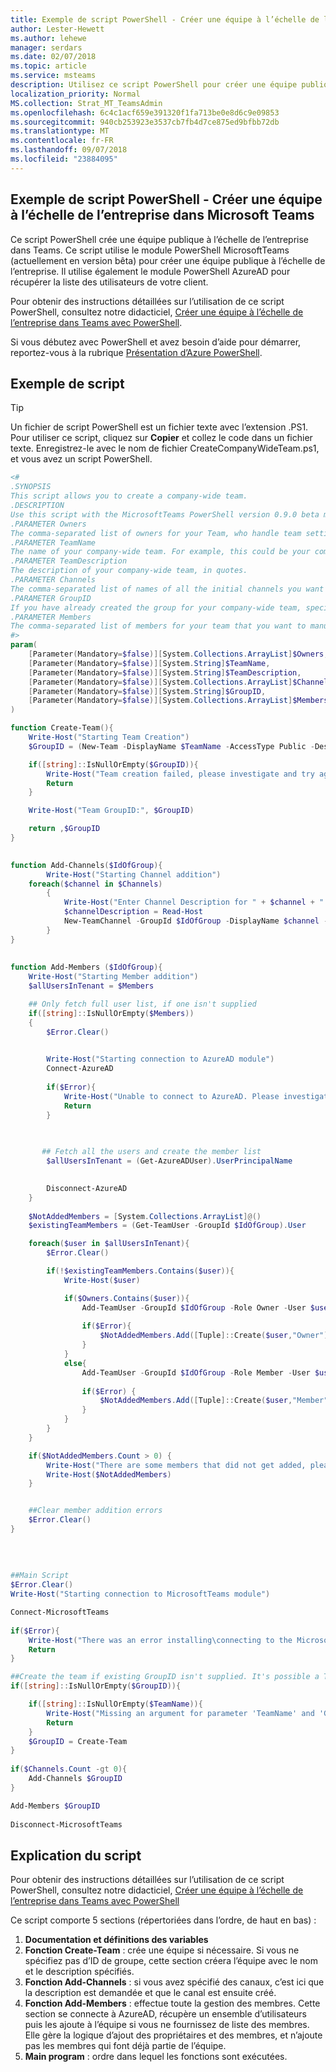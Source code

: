 ```yaml
---
title: Exemple de script PowerShell - Créer une équipe à l’échelle de l’entreprise dans Microsoft Teams
author: Lester-Hewett
ms.author: lehewe
manager: serdars
ms.date: 02/07/2018
ms.topic: article
ms.service: msteams
description: Utilisez ce script PowerShell pour créer une équipe publique à l’échelle de l’entreprise dans Teams.
localization_priority: Normal
MS.collection: Strat_MT_TeamsAdmin
ms.openlocfilehash: 6c4c1acf659e391320f1fa713be0e8d6c9e09853
ms.sourcegitcommit: 940cb253923e3537cb7fb4d7ce875ed9bfbb72db
ms.translationtype: MT
ms.contentlocale: fr-FR
ms.lasthandoff: 09/07/2018
ms.locfileid: "23884095"
---
```

<a name="powershell-script-sample---create-a-company-wide-team-in-microsoft-teams"></a>Exemple de script PowerShell - Créer une équipe à l’échelle de l’entreprise dans Microsoft Teams
-------------------------------------------------------------------------

Ce script PowerShell crée une équipe publique à l’échelle de l’entreprise dans Teams. Ce script utilise le module PowerShell MicrosoftTeams (actuellement en version bêta) pour créer une équipe publique à l’échelle de l’entreprise. Il utilise également le module PowerShell AzureAD pour récupérer la liste des utilisateurs de votre client. 

Pour obtenir des instructions détaillées sur l’utilisation de ce script PowerShell, consultez notre didacticiel, [Créer une équipe à l’échelle de l’entreprise dans Teams avec PowerShell](../Company-wide-team-creation-powershell.yml).

Si vous débutez avec PowerShell et avez besoin d’aide pour démarrer, reportez-vous à la rubrique [Présentation d’Azure PowerShell](https://docs.microsoft.com/powershell/azure/overview?view=azurermps-5.1.1).


## <a name="sample-script"></a>Exemple de script

> [!TIP]
> Un fichier de script PowerShell est un fichier texte avec l’extension .PS1. Pour utiliser ce script, cliquez sur **Copier** et collez le code dans un fichier texte. Enregistrez-le avec le nom de fichier CreateCompanyWideTeam.ps1, et vous avez un script PowerShell.

````powershell
<#
.SYNOPSIS
This script allows you to create a company-wide team.
.DESCRIPTION
Use this script with the MicrosoftTeams PowerShell version 0.9.0 beta module to create a team with members and channels that you specify. Also leverages the AzureAD module to find all members to add.
.PARAMETER Owners
The comma-separated list of owners for your Team, who handle team settings and membership management. The owners should be specified by their User Principal Name. You must specify a minimum of two owners.
.PARAMETER TeamName
The name of your company-wide team. For example, this could be your company name.
.PARAMETER TeamDescription
The description of your company-wide team, in quotes.
.PARAMETER Channels
The comma-separated list of names of all the initial channels you want to set up. For example: "Announcements","Social at Work","Teamwork at Contoso".
.PARAMETER GroupID
If you have already created the group for your company-wide team, specify its GroupID. You can get this value from the display of the “Get-AzureADGroup | Sort DisplayName | Select DisplayName,ObjectID” command. This script had an issue during the rest of the execution and stopped early. 
.PARAMETER Members
The comma-separated list of members for your team that you want to manually add. To use this script a minimum of two members must be added. The members should be specified by their User Principal Name. To manually just add a single member, use the “Add-TeamUser -GroupId $IdOfGroup -Role Member -User $member” command.
#>
param(
    [Parameter(Mandatory=$false)][System.Collections.ArrayList]$Owners,
    [Parameter(Mandatory=$false)][System.String]$TeamName,
    [Parameter(Mandatory=$false)][System.String]$TeamDescription,
    [Parameter(Mandatory=$false)][System.Collections.ArrayList]$Channels,
    [Parameter(Mandatory=$false)][System.String]$GroupID,
    [Parameter(Mandatory=$false)][System.Collections.ArrayList]$Members
)

function Create-Team(){
    Write-Host("Starting Team Creation")
    $GroupID = (New-Team -DisplayName $TeamName -AccessType Public -Description $TeamDescription).GroupId

    if([string]::IsNullOrEmpty($GroupID)){
        Write-Host("Team creation failed, please investigate and try again")
        Return
    }

    Write-Host("Team GroupID:", $GroupID)

    return ,$GroupID
} 

 
function Add-Channels($IdOfGroup){
        Write-Host("Starting Channel addition")
    foreach($channel in $Channels)
        {
            Write-Host("Enter Channel Description for " + $channel + " channel")
            $channelDescription = Read-Host
            New-TeamChannel -GroupId $IdOfGroup -DisplayName $channel -Description $channelDescription
        }
}
 
 
function Add-Members ($IdOfGroup){
    Write-Host("Starting Member addition")
    $allUsersInTenant = $Members 

    ## Only fetch full user list, if one isn't supplied
    if([string]::IsNullOrEmpty($Members))
    {
        $Error.Clear()
 

        Write-Host("Starting connection to AzureAD module") 
        Connect-AzureAD
 
        if($Error){
            Write-Host("Unable to connect to AzureAD. Please investigate and try again. To install the commandlet, use this command: Install-Module AzureAD")
            Return
        }
    
        

       ## Fetch all the users and create the member list
        $allUsersInTenant = (Get-AzureADUser).UserPrincipalName 

 
        Disconnect-AzureAD
    } 
    
    $NotAddedMembers = [System.Collections.ArrayList]@()
    $existingTeamMembers = (Get-TeamUser -GroupId $IdOfGroup).User

    foreach($user in $allUsersInTenant){
        $Error.Clear()

        if(!$existingTeamMembers.Contains($user)){
            Write-Host($user)

            if($Owners.Contains($user)){
                Add-TeamUser -GroupId $IdOfGroup -Role Owner -User $user.ToString()
                
                if($Error){
                    $NotAddedMembers.Add([Tuple]::Create($user,"Owner"))
                }
            }
            else{
                Add-TeamUser -GroupId $IdOfGroup -Role Member -User $user.ToString()
                
                if($Error) {
                    $NotAddedMembers.Add([Tuple]::Create($user,"Member"))
                }
            }
        }
    } 

    if($NotAddedMembers.Count > 0) {
        Write-Host("There are some members that did not get added, please retry these specific users")
        Write-Host($NotAddedMembers)
    } 


    ##Clear member addition errors
    $Error.Clear()
}
 
 
 
 
##Main Script
$Error.Clear()
Write-Host("Starting connection to MicrosoftTeams module") 

Connect-MicrosoftTeams
 
if($Error){
    Write-Host("There was an error installing\connecting to the Microsoft Teams PowerShell module. Please investigate. To install the module use the follow command: Install-Module MicrosoftTeams ")
    Return
}

##Create the team if existing GroupID isn't supplied. It's possible a Tenant Wide team was created, but there was an error adding members.
if([string]::IsNullOrEmpty($GroupID)){

    if([string]::IsNullOrEmpty($TeamName)){
        Write-Host("Missing an argument for parameter 'TeamName' and 'GroupID'. Specify a parameter of type 'System.String' and try again for either GroupID or TeamName and TeamDescription")
        Return
    }
    $GroupID = Create-Team
} 
 
if($Channels.Count -gt 0){
    Add-Channels $GroupID
} 

Add-Members $GroupID 
 
Disconnect-MicrosoftTeams

````


## <a name="script-explanation"></a>Explication du script


Pour obtenir des instructions détaillées sur l’utilisation de ce script PowerShell, consultez notre didacticiel, [Créer une équipe à l’échelle de l’entreprise dans Teams avec PowerShell](../Company-wide-team-creation-powershell.yml)

Ce script comporte 5 sections (répertoriées dans l’ordre, de haut en bas) :
1. **Documentation et définitions des variables**
2. **Fonction Create-Team** : crée une équipe si nécessaire. Si vous ne spécifiez pas d’ID de groupe, cette section créera l’équipe avec le nom et le description spécifiés.
3. **Fonction Add-Channels** : si vous avez spécifié des canaux, c’est ici que la description est demandée et que le canal est ensuite créé. 
4. **Fonction Add-Members** : effectue toute la gestion des membres. Cette section se connecte à AzureAD, récupère un ensemble d’utilisateurs puis les ajoute à l’équipe si vous ne fournissez de liste des membres. Elle gère la logique d’ajout des propriétaires et des membres, et n’ajoute pas les membres qui font déjà partie de l’équipe. 
5. **Main program** : ordre dans lequel les fonctions sont exécutées. 


